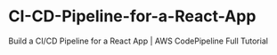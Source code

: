 # CI-CD-Pipeline-for-a-React-App
Build a CI/CD Pipeline for a React App | AWS CodePipeline Full Tutorial
